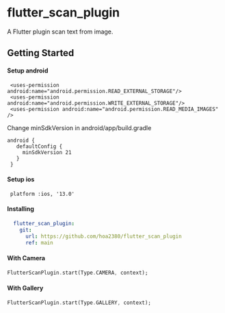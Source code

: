 # flutter_scan_plugin

A Flutter plugin scan text from image.

## Getting Started

#### Setup android
```android
 <uses-permission android:name="android.permission.READ_EXTERNAL_STORAGE"/>
 <uses-permission android:name="android.permission.WRITE_EXTERNAL_STORAGE"/>
 <uses-permission android:name="android.permission.READ_MEDIA_IMAGES" />
```
Change minSdkVersion in android/app/build.gradle
```android
android {                                                                                     
   defaultConfig {                                                                             
     minSdkVersion 21                                                                         
   }                                                                                           
 }   
```
#### Setup ios

```podfile
 platform :ios, '13.0'
```

#### Installing

```yaml
  flutter_scan_plugin:
    git:
      url: https://github.com/hoa2380/flutter_scan_plugin
      ref: main
```
#### With Camera

```dart
FlutterScanPlugin.start(Type.CAMERA, context);
```
#### With Gallery

```dart
FlutterScanPlugin.start(Type.GALLERY, context);
```

